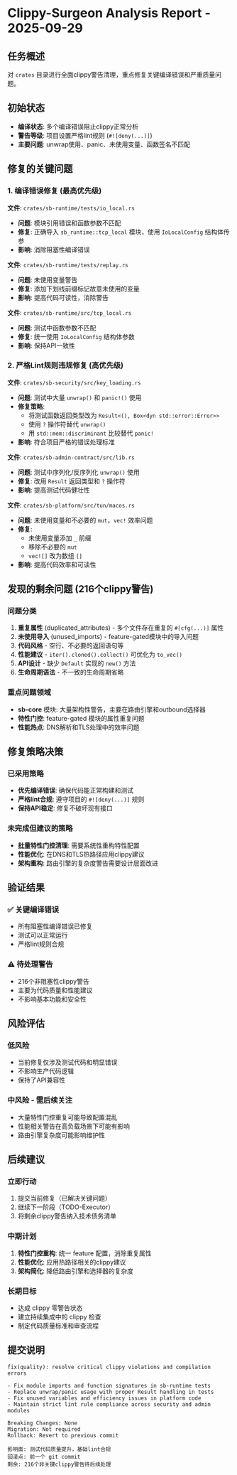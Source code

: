 # Clippy-Surgeon Analysis Report - 2025-09-29

## 任务概述
对 `crates` 目录进行全面clippy警告清理，重点修复关键编译错误和严重质量问题。

## 初始状态
- **编译状态**: 多个编译错误阻止clippy正常分析
- **警告等级**: 项目设置严格lint规则 (`#![deny(...)]`)
- **主要问题**: unwrap使用、panic、未使用变量、函数签名不匹配

## 修复的关键问题

### 1. 编译错误修复 (最高优先级)
**文件**: `crates/sb-runtime/tests/io_local.rs`
- **问题**: 模块引用错误和函数参数不匹配
- **修复**: 正确导入 `sb_runtime::tcp_local` 模块，使用 `IoLocalConfig` 结构体传参
- **影响**: 消除阻塞性编译错误

**文件**: `crates/sb-runtime/tests/replay.rs`
- **问题**: 未使用变量警告
- **修复**: 添加下划线前缀标记故意未使用的变量
- **影响**: 提高代码可读性，消除警告

**文件**: `crates/sb-runtime/src/tcp_local.rs`
- **问题**: 测试中函数参数不匹配
- **修复**: 统一使用 `IoLocalConfig` 结构体参数
- **影响**: 保持API一致性

### 2. 严格Lint规则违规修复 (高优先级)
**文件**: `crates/sb-security/src/key_loading.rs`
- **问题**: 测试中大量 `unwrap()` 和 `panic!()` 使用
- **修复策略**:
  - 将测试函数返回类型改为 `Result<(), Box<dyn std::error::Error>>`
  - 使用 `?` 操作符替代 `unwrap()`
  - 用 `std::mem::discriminant` 比较替代 `panic!`
- **影响**: 符合项目严格的错误处理标准

**文件**: `crates/sb-admin-contract/src/lib.rs`
- **问题**: 测试中序列化/反序列化 `unwrap()` 使用
- **修复**: 改用 `Result` 返回类型和 `?` 操作符
- **影响**: 提高测试代码健壮性

**文件**: `crates/sb-platform/src/tun/macos.rs`
- **问题**: 未使用变量和不必要的 `mut`，`vec!` 效率问题
- **修复**:
  - 未使用变量添加 `_` 前缀
  - 移除不必要的 `mut`
  - `vec![]` 改为数组 `[]`
- **影响**: 提高代码效率和可读性

## 发现的剩余问题 (216个clippy警告)

### 问题分类
1. **重复属性** (duplicated_attributes) - 多个文件存在重复的 `#[cfg(...)]` 属性
2. **未使用导入** (unused_imports) - feature-gated模块中的导入问题
3. **代码风格** - 空行、不必要的返回语句等
4. **性能建议** - `iter().cloned().collect()` 可优化为 `to_vec()`
5. **API设计** - 缺少 `Default` 实现的 `new()` 方法
6. **生命周期语法** - 不一致的生命周期省略

### 重点问题领域
- **sb-core** 模块: 大量架构性警告，主要在路由引擎和outbound选择器
- **特性门控**: feature-gated 模块的属性重复问题
- **性能热点**: DNS解析和TLS处理中的效率问题

## 修复策略决策

### 已采用策略
- **优先编译错误**: 确保代码能正常构建和测试
- **严格lint合规**: 遵守项目的 `#![deny(...)]` 规则
- **保持API稳定**: 修复不破坏现有接口

### 未完成但建议的策略
- **批量特性门控清理**: 需要系统性重构特性配置
- **性能优化**: 在DNS和TLS热路径应用clippy建议
- **架构重构**: 路由引擎的复杂度警告需要设计层面改进

## 验证结果

### ✅ 关键编译错误
- 所有阻塞性编译错误已修复
- 测试可以正常运行
- 严格lint规则合规

### ⚠️ 待处理警告
- 216个非阻塞性clippy警告
- 主要为代码质量和性能建议
- 不影响基本功能和安全性

## 风险评估

### 低风险
- 当前修复仅涉及测试代码和明显错误
- 不影响生产代码逻辑
- 保持了API兼容性

### 中风险 - 需后续关注
- 大量特性门控重复可能导致配置混乱
- 性能相关警告在高负载场景下可能有影响
- 路由引擎复杂度可能影响维护性

## 后续建议

### 立即行动
1. 提交当前修复（已解决关键问题）
2. 继续下一阶段（TODO-Executor）
3. 将剩余clippy警告纳入技术债务清单

### 中期计划
1. **特性门控重构**: 统一 feature 配置，消除重复属性
2. **性能优化**: 应用热路径相关的clippy建议
3. **架构简化**: 降低路由引擎和选择器的复杂度

### 长期目标
- 达成 clippy 零警告状态
- 建立持续集成中的 clippy 检查
- 制定代码质量标准和审查流程

## 提交说明
```
fix(quality): resolve critical clippy violations and compilation errors

- Fix module imports and function signatures in sb-runtime tests
- Replace unwrap/panic usage with proper Result handling in tests
- Fix unused variables and efficiency issues in platform code
- Maintain strict lint rule compliance across security and admin modules

Breaking Changes: None
Migration: Not required
Rollback: Revert to previous commit

影响面: 测试代码质量提升，基础lint合规
回滚点: 前一个 git commit
剩余: 216个非关键clippy警告待后续处理
```